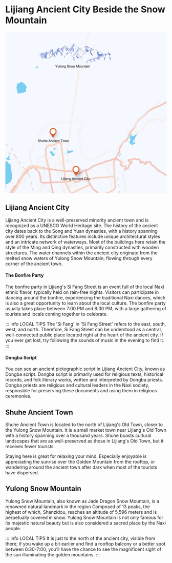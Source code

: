 # Lijiang Ancient City Beside the Snow Mountain

![Lijiang](./assets/lijiang.jpg)

## Lijiang Ancient City

Lijiang Ancient City is a well-preserved minority ancient town and is recognized as a UNESCO World Heritage site. The history of the ancient city dates back to the Song and Yuan dynasties, with a history spanning over 800 years. Its distinctive features include unique architectural styles and an intricate network of waterways. Most of the buildings here retain the style of the Ming and Qing dynasties, primarily constructed with wooden structures. The water channels within the ancient city originate from the melted snow waters of Yulong Snow Mountain, flowing through every corner of the ancient town.

<YouTube link="https://youtu.be/UI5kl3ynt_k?si=Mwt4-jG_nKwsnur3&t=69">
<template #cover><img src="../../assets/youtube/chinese-hospitality-left-us-speechless.jpg" alt="Chinese Hospitality Left us Speechless" /></template>
<template #title>Chinese Hospitality Left us Speechless</template>
<template #author>Two Mad Explorers</template>
<template #description>Today we are exploring the real Lijiang in Yunnan. We meet some incredibly friendly locals and have a good laugh with them.</template>
</YouTube>

<YouTube link="https://youtu.be/aZTqN-jM2Iw?si=poiEh1VXmFoIxD-4">
<template #cover><img src="../../assets/youtube/beyond-the-trip-viaggio-atemppo.jpg" alt="Beyond The Trip" /></template>
<template #title>Beyond The Trip - Viaggio a Tempo Indeterminato</template>
<template #author>Two Mad Explorers</template>
<template #description>Ci sono molti stereotipi sulla Cina e sui suoi abitanti. Oggi andiamo a vedere se quelli più comuni sono veri o falsi. E mentre facciamo queste ricerche, rimaniamo sconvolti da Lijiang e da quello che vediamo.</template>
</YouTube>

#### The Bonfire Party

The bonfire party in Lijiang's Si Fang Street is an event full of the local Naxi ethnic flavor, typically held on rain-free nights. Visitors can participate in dancing around the bonfire, experiencing the traditional Naxi dances, which is also a great opportunity to learn about the local culture. The bonfire party usually takes place between 7:00 PM and 8:30 PM, with a large gathering of tourists and locals coming together to celebrate.

<YouTube link="https://youtu.be/I-qrZymMzoo?si=Wwhk63wI8F8pC64p">
<template #title>Bonfire Hit Jump Dance Party of Dali March Street Ethnic Festival, Yunnan, China</template>
<template #author>Chao's Travel Log 超思旅行日志</template>
<template #description>Bonfire Hit Jump Dance Party
Dali March Street Ethnic Festival</template>
</YouTube>

::: info LOCAL TIPS
The 'Si Fang' in 'Si Fang Street' refers to the east, south, west, and north. Therefore, Si Fang Street can be understood as a central, well-connected public place located right at the heart of the ancient city. If you ever get lost, try following the sounds of music in the evening to find it.
:::

#### Dongba Script

You can see an ancient pictographic script in Lijiang Ancient City, known as Dongba script. Dongba script is primarily used for religious texts, historical records, and folk literary works, written and interpreted by Dongba priests. Dongba priests are religious and cultural leaders in the Naxi society, responsible for preserving these documents and using them in religious ceremonies.

<YouTube link="https://youtu.be/bPcIqGPF5Kg?si=UQZKvbGBk0wSSt2d">
<template #cover><img src="../../assets//youtube//discover-a-place-you-wont-expect-in-china.jpg" alt="Lijiang" /></template>
<template #title>اكتشفت مكان ماتتوقعه بالصين ! - Lijiang</template>
<template #author>Ahmed Alshammari</template>
<template #description></template>
</YouTube>

## Shuhe Ancient Town

Shuhe Ancient Town is located to the north of Lijiang's Old Town, closer to the Yulong Snow Mountain. It is a small market town near Lijiang's Old Town with a history spanning over a thousand years. Shuhe boasts cultural landscapes that are as well-preserved as those in Lijiang's Old Town, but it receives fewer tourists.

Staying here is great for relaxing your mind. Especially enjoyable is appreciating the sunrise over the Golden Mountain from the rooftop, or wandering around the ancient town after dark when most of the tourists have dispersed.

## Yulong Snow Mountain

Yulong Snow Mountain, also known as Jade Dragon Snow Mountain, is a renowned natural landmark in the region Composed of 13 peaks, the highest of which, Shanzidou, reaches an altitude of 5,596 meters and is perpetually covered in snow. Yulong Snow Mountain is not only famous for its majestic natural beauty but is also considered a sacred place by the Naxi people.

::: info LOCAL TIPS
It is just to the north of the ancient city, visible from there; if you wake up a bit earlier and find a rooftop balcony or a better spot between 6:30-7:00, you’ll have the chance to see the magnificent sight of the sun illuminating the golden mountains.
:::

<YouTube link="https://youtu.be/MPw4SaS-C-M?si=0aht8SZ4ZBQzZLe7&t=169">
<template #cover><img src="../../assets/youtube/americans-in-china-not-what-we-expected.jpg" alt="AMERICANS IN CHINA" /></template>
<template #title>AMERICANS IN CHINA (not what we expected)</template>
<template #author>Gone with the Wynns</template>
<template #description>China is not all what we expected and trust me, as a couple of Americans, we certainly had some reservations about trekking through the country without a real plan. </template>
</YouTube>

<YouTube link="https://youtu.be/GzcvGQoOilE?si=KC3my4Wv-YYyGZDS">
<template #cover><img src="../../assets/youtube/you-need-oxygen-canisters-to-breathe-here.jpg" alt="You need oxygen canisters to breathe here" /></template>
<template #title>You need oxygen canisters to breathe here! - Dragon Snow Mountain Lijiang</template>
<template #author>Wilko Wanders</template>
<template #description>I climb to the highest peak of my life, (4,680 metres / 15,354 feet above sea level). It's a pretty fast climb too (There may be a cable car involved). As you ascend so quickly you need oxygen canisters to help you avoid altitude sickness! </template>
</YouTube>
